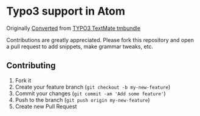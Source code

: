 # Typo3 support in Atom

Originally [Converted](http://atom.io/docs/latest/converting-a-text-mate-bundle) from [TYPO3 TextMate tmbundle](https://github.com/andyh/TYPO3.tmbundle)

Contributions are greatly appreciated. Please fork this repository and open a
pull request to add snippets, make grammar tweaks, etc.

## Contributing

1. Fork it
2. Create your feature branch (`git checkout -b my-new-feature`)
3. Commit your changes (`git commit -am 'Add some feature'`)
4. Push to the branch (`git push origin my-new-feature`)
5. Create new Pull Request

